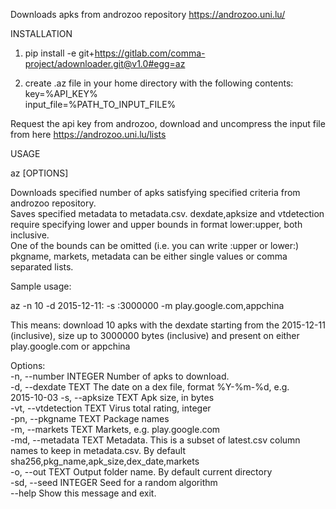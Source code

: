 Downloads apks from androzoo repository https://androzoo.uni.lu/

INSTALLATION

1. pip install -e git+https://gitlab.com/comma-project/adownloader.git@v1.0#egg=az

2. create .az file in your home directory with the following contents:
key=%API_KEY%  
input_file=%PATH_TO_INPUT_FILE%  

Request the api key from androzoo, download and uncompress the input file from here https://androzoo.uni.lu/lists

USAGE  

az [OPTIONS]

  Downloads specified number of apks satisfying specified criteria from androzoo repository.  
  Saves specified metadata to metadata.csv. dexdate,apksize and vtdetection require specifying lower and upper bounds in format lower:upper, both inclusive.  
  One of the bounds can be omitted (i.e. you can write :upper or lower:)  
  pkgname, markets, metadata can be either single values or comma separated lists.   

  Sample usage:

  az -n 10 -d 2015-12-11: -s :3000000  -m play.google.com,appchina

  This means: download 10 apks with the dexdate starting from the
  2015-12-11 (inclusive), size up to 3000000 bytes (inclusive) and present on
  either play.google.com or appchina

Options:  
  -n, --number INTEGER     Number of apks to download.  
  -d, --dexdate TEXT       The date on a dex file, format %Y-%m-%d, e.g.  
                           2015-10-03
  -s, --apksize TEXT       Apk size, in bytes  
  -vt, --vtdetection TEXT  Virus total rating, integer  
  -pn, --pkgname TEXT      Package names  
  -m, --markets TEXT       Markets, e.g. play.google.com  
  -md, --metadata TEXT     Metadata. This is a subset of latest.csv column  
                           names to keep in metadata.csv. By default
                           sha256,pkg_name,apk_size,dex_date,markets  
  -o, --out TEXT           Output folder name. By default current directory  
  -sd, --seed INTEGER      Seed for a random algorithm  
  --help                   Show this message and exit.  

